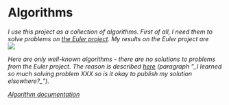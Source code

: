 # Algorithms
<i>I use this project as a collection of algorithms. First of all, I need them to solve problems on <a href='https://projecteuler.net/about'>the Euler project</a>.
My results on the Euler project are 
<br><img src="https://projecteuler.net/profile/fonkost.png"></p>
<p>Here are only well-known algorithms - there are no solutions to problems from the Euler project. The reason is described <a href='https://projecteuler.net/about'>here</a> (paragraph "_I learned so much solving problem XXX so is it okay to publish my solution elsewhere?_").</p>
<p><a href='https://artemkorsakov.github.io/algorithms/github/com/artemkorsakov/combinatoric/package-summary.html'>Algorithm documentation</a></p>


